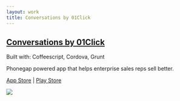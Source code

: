 ```yaml
---
layout: work
title: Conversations by 01Click
---
```

<h2 class="h2-link"><a href="http://www.01click.net/" target="_blank">Conversations by 01Click</a></h2>

<div class="built-with">Built with: Coffeescript, Cordova, Grunt</div>

Phonegap powered app that helps enterprise sales reps sell better.

<div class="subheader-links">
  <a href="https://itunes.apple.com/us/app/conversations-by-01click/id733144765?mt=8">App Store</a> | <a href="https://play.google.com/store/apps/details?id=net.zero1Click.conversations&hl=en" target="_blank">Play Store</a>
</div>

<a href="https://itunes.apple.com/us/app/conversations-by-01click/id733144765?mt=8" target="_blank"><img class="work-screenshot" src="{{ site.baseurl }}/images/conversations_01click.png"></a>
